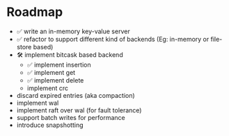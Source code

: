 # Roadmap

- ✅ write an in-memory key-value server
- ✅ refactor to support different kind of backends
   (Eg: in-memory or file-store based)
- 🛠️  implement bitcask based backend
  - ✅ implement insertion
  - ✅ implement get
  - ✅ implement delete
  - implement crc
- discard expired entries (aka compaction)
- implement wal
- implement raft over wal (for fault tolerance)
- support batch writes for performance
- introduce snapshotting
